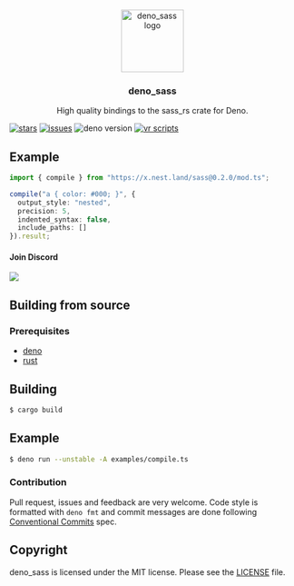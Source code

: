 <br />
<p align="center">
  <a href="https://github.com/divy-work/deno_sass">
    <img src="../assets/logo_light.png" alt="deno_sass logo" width="110">
  </a>

  <h3 align="center">deno_sass</h3>

  <p align="center">
    High quality bindings to the sass_rs crate for Deno.
 </p>
 <p align="center">

  [![stars](https://img.shields.io/github/stars/divy-work/deno_sass)](https://github.com/divy-work/deno_sass/stargazers)
  [![issues](https://img.shields.io/github/issues/divy-work/deno_sass)](https://github.com/divy-work/deno_sass/issues)
  ![deno version](https://img.shields.io/badge/deno-1.0.5-success)
  [![vr scripts](https://badges.velociraptor.run/flat.svg)](https://velociraptor.run)
 
 </p>
</p>



## Example

```typescript
import { compile } from "https://x.nest.land/sass@0.2.0/mod.ts";

compile("a { color: #000; }", {
  output_style: "nested",
  precision: 5,
  indented_syntax: false,
  include_paths: []
}).result;
```

#### Join Discord

[![](https://discordapp.com/api/guilds/715564894904123424/widget.png?style=banner2)](https://discord.gg/uqywa4W)

## Building from source

### Prerequisites

- [deno](https://deno.land/)
- [rust](https://www.rust-lang.org/)

## Building
```bash
$ cargo build
```

## Example

```bash
$ deno run --unstable -A examples/compile.ts
```

### Contribution

Pull request, issues and feedback are very welcome. Code style is formatted with `deno fmt` and commit messages are done following [Conventional Commits](https://www.conventionalcommits.org/en/v1.0.0/) spec.

## Copyright

deno_sass is licensed under the MIT license. Please see the [LICENSE](LICENSE) file.

